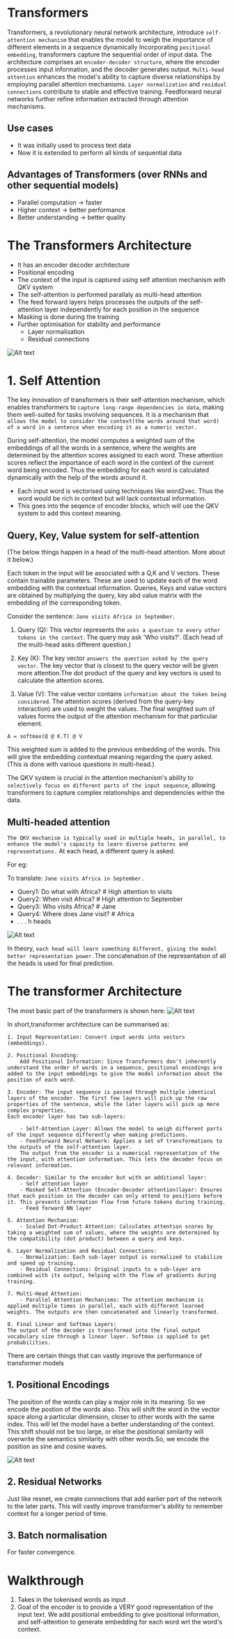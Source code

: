 # Transformers
Transformers, a revolutionary neural network architecture, introduce `self-attention mechanism` that enables the model to weigh the importance of different elements in a sequence dynamically Incorporating `positional embedding`, transformers capture the sequential order of input data. The architecture comprises an `encoder-decoder structure`, where the encoder processes input information, and the decoder generates output. `Multi-head attention` enhances the model's ability to capture diverse relationships by employing parallel attention mechanisms. `Layer normalization` and `residual connections` contribute to stable and effective training. Feedforward neural networks further refine information extracted through attention mechanisms. 

## Use cases
- It was initially used to process text data
- Now it is extended to perform all kinds of sequential data

## Advantages of Transformers (over RNNs and other sequential models) 
- Parallel computation -> faster
- Higher context -> better performance
- Better understanding -> better quality

# The Transformers Architecture
- It has an encoder decoder architecture
- Positional encoding
- The context of the input is captured using self attention mechanism with QKV system
- The self-attention is performed parallaly as multi-head attention
- The feed forward layers helps processes the outputs of the self-attention layer independently for each position in the sequence
- Masking is done during the training
- Further optimisation for stability and performance
  - Layer normalisation
  - Residual connections
  
![Alt text](BHzGVskWGS_3jEcYYi6miQ.png)

# 1. Self Attention
The key innovation of transformers is their self-attention mechanism, which enables transformers to `capture long-range dependencies in data`, making them well-suited for tasks involving sequences. It is a mechanism that `allows the model to consider the context(the words around that word) of a word in a sentence when encoding it as a numeric vector.` 

During self-attention, the model computes a weighted sum of the embeddings of all the words in a sentence, where the weights are determined by the attention scores assigned to each word. These attention scores reflect the importance of each word in the context of the current word being encoded. Thus the embedding for each word is calculated dynamically with the help of the words around it.

- Each input word is vectorised using techniques like word2vec. Thus the word would be rich in context but will lack contextual information.
- This goes into the seqence of encoder blocks, which will use the QKV system to add this context meaning.

## Query, Key, Value system for self-attention
(The below things happen in a head of the multi-head attention. More about it below.)

Each token in the input will be associated with a Q,K and V vectors. These contain trainable parameters. These are used to update each of the word embedding with the contextual information. Queries, Keys and value vectors are obtained by multiplying the query, key abd value matrix with the embedding of the corresponding token.

Consider the sentence: `Jane visits Africa in September.`

1. Query (Q): This vector represents the `asks a question to every other tokens in the context`. The query may ask 'Who visits?'. (Each head of the multi-head asks different question.)
   
2. Key (K): The key vector `answers the question asked by the query vector`. The key vector that is closest to the query vector will be given more attention.The dot product of the query and key vectors is used to calculate the attention scores. 

3. Value (V): The value vector contains `information about the token being considered`. The attention scores (derived from the query-key interaction) are used to weight the values. The final weighted sum of values forms the output of the attention mechanism for that particular element. 

``` A = softmax(Q @ K.T) @ V ```


This weighted sum is added to the previous embedding of the words. This will give the embedding contextual meaning regarding the query asked. (This is done with various questions in multi-head.)
   
The QKV system is crucial in the attention mechanism's ability to `selectively focus on different parts of the input sequence`, allowing transformers to capture complex relationships and dependencies within the data. 

## Multi-headed attention
`The QKV mechanism is typically used in multiple heads, in parallel, to enhance the model's capacity to learn diverse patterns and representations.`
At each head, a different query is asked. 

For eg: 

To translate: `Jane visits Africa in September.`
- Query1: Do what with Africa?  # High attention to visits
- Query2: When visit Africa?  # High attention to September
- Query3: Who visits Africa?  # Jane
- Query4: Where does Jane visit?  # Africa
- . . . h heads
  
![Alt text](<Screenshot from 2023-11-08 21-14-51.png>)

In theory, `each head will learn something different, giving the model better representation power.`The concatenation of the representation of all the heads is used for final prediction.

# The transformer Architecture
The most basic part of the transformers is shown here:
![Alt text](<Screenshot from 2023-11-08 21-23-09.png>)

In short,transformer architecture can be summarised as:

    1. Input Representation: Convert input words into vectors (embeddings).

    2. Positional Encoding:
        Add Positional Information: Since Transformers don't inherently understand the order of words in a sequence, positional encodings are added to the input embeddings to give the model information about the position of each word.

    3. Encoder: The input sequence is passed through multiple identical layers of the encoder. The first few layers will pick up the raw properties of the sentence, while the later layers will pick up more complex properties. 
    Each encoder layer has two sub-layers:

        - Self-Attention Layer: Allows the model to weigh different parts of the input sequence differently when making predictions.
        - Feedforward Neural Network: Applies a set of transformations to the outputs of the self-attention layer.
        The output from the encoder is a numerical representation of the the input, with attention information. This lets the decoder focus on relevant information. 

    4. Decoder: Similar to the encoder but with an additional layer:
        - Self attention layer        - 
        - Masked Self-Attention (Encoder-Decoder attention)layer: Ensures that each position in the decoder can only attend to positions before it. This prevents information flow from future tokens during training.
        - Feed forward NN layer
    
    5. Attention Mechanism:
        - Scaled Dot-Product Attention: Calculates attention scores by taking a weighted sum of values, where the weights are determined by the compatibility (dot product) between a query and keys.

    6. Layer Normalization and Residual Connections:
        - Normalization: Each sub-layer output is normalized to stabilize and speed up training.
        - Residual Connections: Original inputs to a sub-layer are combined with its output, helping with the flow of gradients during training.

    7. Multi-Head Attention:
        - Parallel Attention Mechanisms: The attention mechanism is applied multiple times in parallel, each with different learned weights. The outputs are then concatenated and linearly transformed.
    
    8. Final Linear and Softmax Layers:
    The output of the decoder is transformed into the final output vocabulary size through a linear layer. Softmax is applied to get probabilities.


There are certain things that can vastly improve the performance of transformer models

## 1. Positional Encodings
The position of the words can play a major role in its meaning. So we encode the postion of the words also. This will shift the word in the vector space along a particular dimension, closer to other words with the same index. This will let the model have a better understanding of the context. This shift should not be too large, or else the positional similarity will overwrite the semantics similarity with other words.So, we encode the position as sine and cosine waves.

![Alt text](<Screenshot from 2023-11-08 21-33-22.png>)

## 2. Residual Networks
Just like resnet, we create connections that add earlier part of the network to the later parts. This will vastly improve transformer's ability to remember context for a longer period of time.

## 3. Batch normalisation
For faster convergence.

# Walkthrough

1. Takes in the tokenised words as input
2. Goal of the encoder is to provide a VERY good representation of the input text. We add positional embedding to give positional information, and self-attention to generate embedding for each word wrt the word's context.


